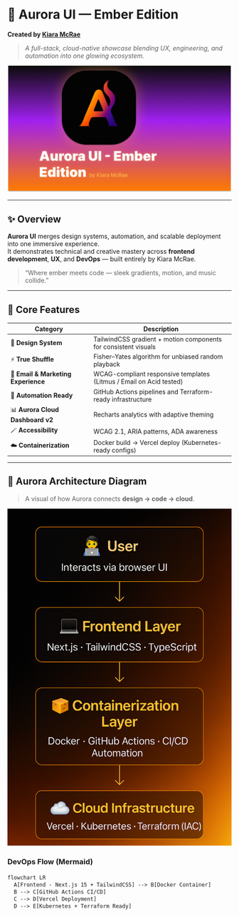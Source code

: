 # 🌌 Aurora UI — Ember Edition  
**Created by [Kiara McRae](https://www.linkedin.com/in/kiara-mcraetopperformer)**  
> _A full-stack, cloud-native showcase blending UX, engineering, and automation into one glowing ecosystem._

![Aurora Banner](public/aurora-preview.png)

---

## ✨ Overview
**Aurora UI** merges design systems, automation, and scalable deployment into one immersive experience.  
It demonstrates technical and creative mastery across **frontend development**, **UX**, and **DevOps** — built entirely by Kiara McRae.

> “Where ember meets code — sleek gradients, motion, and music collide.”

---

## 🧩 Core Features

| Category | Description |
|-----------|-------------|
| 🎨 **Design System** | TailwindCSS gradient + motion components for consistent visuals |
| ⚡ **True Shuffle** | Fisher–Yates algorithm for unbiased random playback |
| 💌 **Email & Marketing Experience** | WCAG-compliant responsive templates (Litmus / Email on Acid tested) |
| 🧠 **Automation Ready** | GitHub Actions pipelines and Terraform-ready infrastructure |
| 📊 **Aurora Cloud Dashboard v2** | Recharts analytics with adaptive theming |
| 🪄 **Accessibility** | WCAG 2.1, ARIA patterns, ADA awareness |
| ☁️ **Containerization** | Docker build → Vercel deploy (Kubernetes-ready configs) |

---

## 🧠 Aurora Architecture Diagram

> A visual of how Aurora connects **design → code → cloud**.

![Aurora Architecture Diagram](public/aurora-architecture.png)

### DevOps Flow (Mermaid)

```mermaid
flowchart LR
  A[Frontend - Next.js 15 + TailwindCSS] --> B[Docker Container]
  B --> C[GitHub Actions CI/CD]
  C --> D[Vercel Deployment]
  D --> E[Kubernetes + Terraform Ready]
